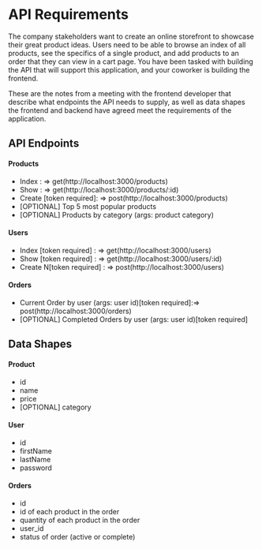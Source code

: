 # API Requirements
The company stakeholders want to create an online storefront to showcase their great product ideas. Users need to be able to browse an index of all products, see the specifics of a single product, and add products to an order that they can view in a cart page. You have been tasked with building the API that will support this application, and your coworker is building the frontend.

These are the notes from a meeting with the frontend developer that describe what endpoints the API needs to supply, as well as data shapes the frontend and backend have agreed meet the requirements of the application. 

## API Endpoints
#### Products
- Index : => get(http://localhost:3000/products)
- Show : =>  get(http://localhost:3000/products/:id)
- Create [token required]: => post(http://localhost:3000/products)
- [OPTIONAL] Top 5 most popular products 
- [OPTIONAL] Products by category (args: product category)

#### Users
- Index [token required] : => get(http://localhost:3000/users)
- Show [token required] : => get(http://localhost:3000/users/:id)
- Create N[token required] : => post(http://localhost:3000/users)

#### Orders
- Current Order by user (args: user id)[token required]:=> post(http://localhost:3000/orders)
- [OPTIONAL] Completed Orders by user (args: user id)[token required]

## Data Shapes
#### Product
-  id
- name
- price
- [OPTIONAL] category

#### User
- id
- firstName
- lastName
- password

#### Orders
- id
- id of each product in the order
- quantity of each product in the order
- user_id
- status of order (active or complete)

